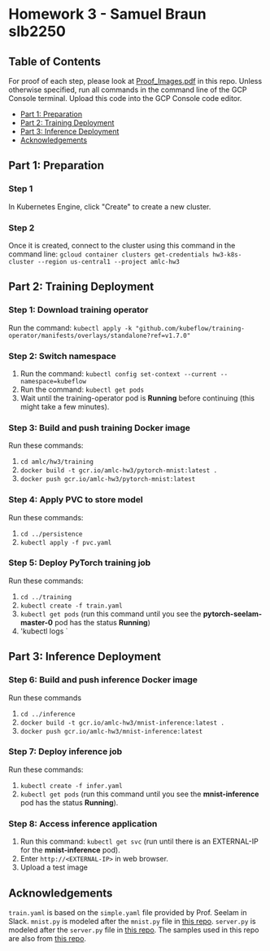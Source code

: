 # Homework 3 - Samuel Braun slb2250

## Table of Contents

For proof of each step, please look at [Proof_Images.pdf](development/Proof_Images.pdf) in this repo. Unless otherwise specified, run all commands in the command line of the GCP Console terminal. Upload this code into the GCP Console code editor.

- [Part 1: Preparation](#part-1-preparation)
- [Part 2: Training Deployment](#part-2-training-deployment)
- [Part 3: Inference Deployment](#part-3-inference-deployment)
- [Acknowledgements](#acknowledgements)


## Part 1: Preparation

### Step 1
In Kubernetes Engine, click "Create" to create a new cluster.

### Step 2
Once it is created, connect to the cluster using this command in the command line: `gcloud container clusters get-credentials hw3-k8s-cluster --region us-central1 --project amlc-hw3`

## Part 2: Training Deployment

### Step 1: Download training operator
Run the command: `kubectl apply -k "github.com/kubeflow/training-operator/manifests/overlays/standalone?ref=v1.7.0"`

### Step 2: Switch namespace
1. Run the command: `kubectl config set-context --current --namespace=kubeflow`
2. Run the command: `kubectl get pods`
3. Wait until the training-operator pod is **Running** before continuing (this might take a few minutes).

### Step 3: Build and push training Docker image
Run these commands:
1. `cd amlc/hw3/training`
2. `docker build -t gcr.io/amlc-hw3/pytorch-mnist:latest .`
3. `docker push gcr.io/amlc-hw3/pytorch-mnist:latest`

### Step 4: Apply PVC to store model
Run these commands:
1. `cd ../persistence`
2. `kubectl apply -f pvc.yaml`

### Step 5: Deploy PyTorch training job
Run these commands:
1. `cd ../training`
2. `kubectl create -f train.yaml`
3. `kubectl get pods` (run this command until you see the **pytorch-seelam-master-0** pod has the status **Running**)
4. 'kubectl logs <name of master pod>`

## Part 3: Inference Deployment

### Step 6: Build and push inference Docker image
Run these commands
1. `cd ../inference`
2. `docker build -t gcr.io/amlc-hw3/mnist-inference:latest .`
3. `docker push gcr.io/amlc-hw3/mnist-inference:latest`

### Step 7: Deploy inference job
Run these commands: 
1. `kubectl create -f infer.yaml`
2. `kubectl get pods` (run this command until you see the **mnist-inference** pod has the status **Running**).

### Step 8: Access inference application
1. Run this command: `kubectl get svc` (run until there is an EXTERNAL-IP for the **mnist-inference** pod).
2. Enter `http://<EXTERNAL-IP>` in web browser.
3. Upload a test image

## Acknowledgements
`train.yaml` is based on the `simple.yaml` file provided by Prof. Seelam in Slack. `mnist.py` is modeled after the `mnist.py` file in [this repo](https://github.com/kubeflow/training-operator/blob/master/examples/pytorch/mnist/mnist.py). `server.py` is modeled after the `server.py` file in [this repo](https://github.com/ml-kubernetes/MNIST/tree/master). The samples used in this repo are also from [this repo](https://github.com/ml-kubernetes/MNIST/tree/master).


